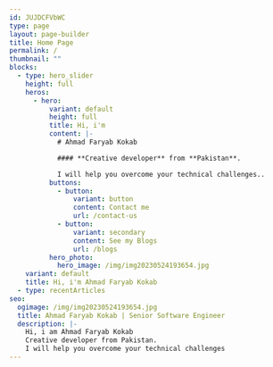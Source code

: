 ```yaml
---
id: JUJDCFVbWC
type: page
layout: page-builder
title: Home Page
permalink: /
thumbnail: ""
blocks:
  - type: hero_slider
    height: full
    heros:
      - hero:
          variant: default
          height: full
          title: Hi, i'm
          content: |-
            # Ahmad Faryab Kokab 

            #### **Creative developer** from **Pakistan**. 

            I will help you overcome your technical challenges..
          buttons:
            - button:
                variant: button
                content: Contact me
                url: /contact-us
            - button:
                variant: secondary
                content: See my Blogs
                url: /blogs
          hero_photo:
            hero_image: /img/img20230524193654.jpg
    variant: default
    title: Hi, i'm Ahmad Faryab Kokab
  - type: recentArticles
seo:
  ogimage: /img/img20230524193654.jpg
  title: Ahmad Faryab Kokab | Senior Software Engineer
  description: |-
    Hi, i am Ahmad Faryab Kokab
    Creative developer from Pakistan.
    I will help you overcome your technical challenges
---
```

